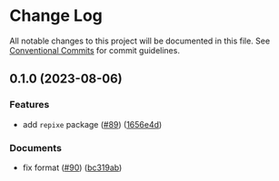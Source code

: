 # Change Log

All notable changes to this project will be documented in this file.
See [Conventional Commits](https://conventionalcommits.org) for commit guidelines.

## 0.1.0 (2023-08-06)

### Features

* add `repixe` package ([#89](https://github.com/RShirohara/unified-webnovel/issues/89)) ([1656e4d](https://github.com/RShirohara/unified-webnovel/commit/1656e4dc9dddc80899218278e8f0924a203a1c75))

### Documents

* fix format ([#90](https://github.com/RShirohara/unified-webnovel/issues/90)) ([bc319ab](https://github.com/RShirohara/unified-webnovel/commit/bc319ab1cee362593f36fb2b823aa73d169c23c5))
